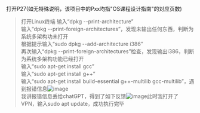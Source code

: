 打开P27(如无特殊说明，该项目中的Pxx均指"OS课程设计指南"的对应页数)  
> 打开Linux终端
> 输入“dpkg --print-architecture”  
> 输入“dpkg --print-foreign-architectures”，发现未输出任何东西，判断为系统多架构功未打开  
> 根据提示输入“sudo dpkg --add-architecture i386”  
> 再次输入“dpkg --print-foreign-architectures”检查，发现输出i386，判断为系统多架构功能已经打开  
> 输入“sudo apt-get install gcc”  
> 输入“sudo apt-get install g++”  
> 输入“sudo apt-get install build-essential g++-multilib gcc-multilib”，遇到报错信息![image](https://github.com/user-attachments/assets/0a4a671e-fa70-4389-a13c-2bd2f98d839f)  
> 我讲报错信息丢给chatGPT，得到了如下反馈![image](https://github.com/user-attachments/assets/253eb207-c32c-4d3b-bd86-6bc24cb8f8e8)此时我打开了VPN，输入sudo apt update，成功执行完毕
> 

